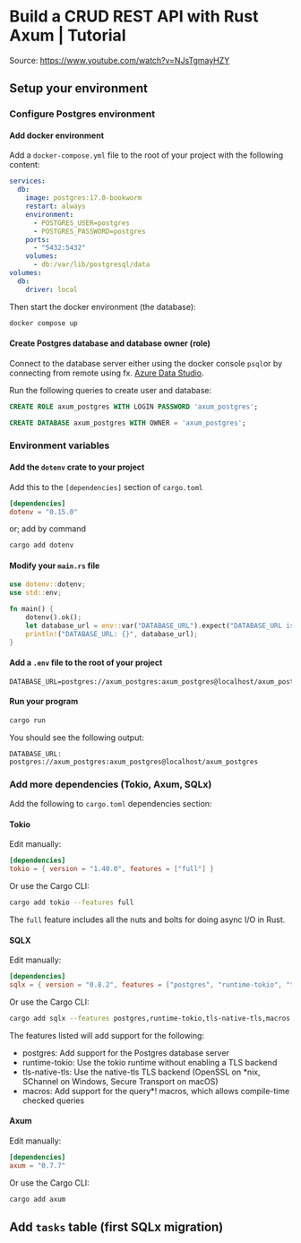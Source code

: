 # Build a CRUD REST API with Rust Axum | Tutorial
Source: https://www.youtube.com/watch?v=NJsTgmayHZY


## Setup your environment

### Configure Postgres environment

#### Add docker environment

Add a `docker-compose.yml` file to the root of your project with the following content:

```yml
services:
  db:
    image: postgres:17.0-bookworm
    restart: always
    environment:
      - POSTGRES_USER=postgres
      - POSTGRES_PASSWORD=postgres
    ports:
      - "5432:5432"
    volumes:
      - db:/var/lib/postgresql/data
volumes:
  db:
    driver: local
```

Then start the docker environment (the database):

```sh
docker compose up
```

#### Create Postgres database and database owner (role)

Connect to the database server either using the docker console `psql`or by connecting from remote using fx. [Azure Data Studio](https://azure.microsoft.com/en-us/products/data-studio).

Run the following queries to create user and database:

```SQL
CREATE ROLE axum_postgres WITH LOGIN PASSWORD 'axum_postgres';
```

```SQL
CREATE DATABASE axum_postgres WITH OWNER = 'axum_postgres';
```

### Environment variables

#### Add the `dotenv` crate to your project

Add this to the `[dependencies]` section of `cargo.toml`

```toml
[dependencies]
dotenv = "0.15.0"
```

or; add by command

```sh
cargo add dotenv
```

#### Modify your `main.rs` file

```rust
use dotenv::dotenv;
use std::env;

fn main() {
    dotenv().ok();
    let database_url = env::var("DATABASE_URL").expect("DATABASE_URL is not set");
    println!("DATABASE_URL: {}", database_url);
}
```

#### Add a `.env` file to the root of your project

```Text
DATABASE_URL=postgres://axum_postgres:axum_postgres@localhost/axum_postgres
```

#### Run your program

```sh
cargo run
```

You should see the following output:

```Text
DATABASE_URL: postgres://axum_postgres:axum_postgres@localhost/axum_postgres
```

### Add more dependencies (Tokio, Axum, SQLx)

Add the following to `cargo.toml` dependencies section:

#### Tokio

Edit manually:

```toml
[dependencies]
tokio = { version = "1.40.0", features = ["full"] }
```

Or use the Cargo CLI:

```sh
cargo add tokio --features full
```

The `full` feature includes all the nuts and bolts for doing async I/O in Rust.

#### SQLX

Edit manually:

```toml
[dependencies]
sqlx = { version = "0.8.2", features = ["postgres", "runtime-tokio", "tls-native-tls", "macros"] }
```

Or use the Cargo CLI:

```sh
cargo add sqlx --features postgres,runtime-tokio,tls-native-tls,macros
```

The features listed will add support for the following:
- postgres: Add support for the Postgres database server
- runtime-tokio: Use the tokio runtime without enabling a TLS backend
- tls-native-tls: Use the native-tls TLS backend (OpenSSL on *nix, SChannel on Windows, Secure Transport on macOS)
- macros: Add support for the query*! macros, which allows compile-time checked queries


#### Axum

Edit manually:

```toml
[dependencies]
axum = "0.7.7"
```

Or use the Cargo CLI:

```sh
cargo add axum
```


## Add `tasks` table (first SQLx migration)


